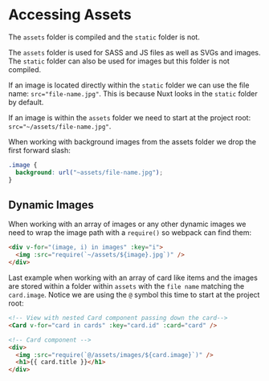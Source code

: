 # Accessing Assets

The `assets` folder is compiled and the `static` folder is not.

The `assets` folder is used for SASS and JS files as well as SVGs and images. The `static` folder can also be used for images but this folder is not compiled.

If an image is located directly within the `static` folder we can use the file name: `src="file-name.jpg"`. This is because Nuxt looks in the `static` folder by default.

If an image is within the `assets` folder we need to start at the project root: `src="~/assets/file-name.jpg"`.

When working with background images from the assets folder we drop the first forward slash:

```css
.image {
  background: url("~assets/file-name.jpg");
}
```

## Dynamic Images

When working with an array of images or any other dynamic images we need to wrap the image path with a `require()` so webpack can find them:

```html
<div v-for="(image, i) in images" :key="i">
  <img :src="require(`~/assets/${image}.jpg`)" />
</div>
```

Last example when working with an array of card like items and the images are stored within a folder within `assets` with the `file name` matching the `card.image`. Notice we are using the `@` symbol this time to start at the project root:

```html
<!-- View with nested Card component passing down the card-->
<Card v-for="card in cards" :key="card.id" :card="card" />

<!-- Card component -->
<div>
  <img :src="require(`@/assets/images/${card.image}`)" />
  <h1>{{ card.title }}</h1>
</div>
```

